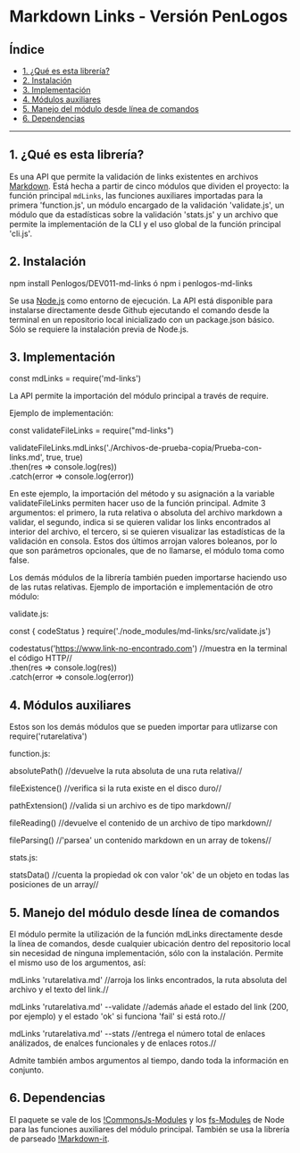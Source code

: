# Markdown Links - Versión PenLogos

## Índice

* [1. ¿Qué es esta librería?](#1-¿Qué-es-esta-librería?)
* [2. Instalación](#2-instalación)
* [3. Implementación](#3-implementación)
* [4. Módulos auxiliares](#4-módulos-auxiliares)
* [5. Manejo del módulo desde línea de comandos](#4-manejo-del-módulo-desde-línea-de-comandos)
* [6. Dependencias](#5-dependencias)

***

## 1. ¿Qué es esta librería?

Es una API que permite la validación de links existentes en archivos [Markdown](https://es.wikipedia.org/wiki/Markdown).
Está hecha a partir de cinco módulos que dividen el proyecto: la función principal `mdLinks`,
las funciones auxiliares importadas para la primera 'function.js', un módulo encargado de la
validación 'validate.js', un módulo que da estadísticas sobre la validación 'stats.js' y un 
archivo que permite la implementación de la CLI y el uso global de la función principal
'cli.js'.

## 2. Instalación  


npm install Penlogos/DEV011-md-links ó npm i penlogos-md-links


Se usa [Node.js](https://nodejs.org/en) como entorno de ejecución. La API está disponible
para instalarse directamente desde Github ejecutando el comando desde la terminal en un 
repositorio local inicializado con un package.json básico. Sólo se requiere la instalación 
previa de Node.js.

## 3. Implementación  

  
const mdLinks = require('md-links')  
  

La API permite la importación del módulo principal a través de require. 

Ejemplo de implementación:  
  

const validateFileLinks = require("md-links")

validateFileLinks.mdLinks('./Archivos-de-prueba-copia/Prueba-con-links.md', true, true)  
.then(res => console.log(res))  
.catch(error => console.log(error))  
  

En este ejemplo, la importación del método y su asignación a la variable validateFileLinks
permiten hacer uso de la función principal. Admite 3 argumentos: el primero, la ruta relativa
o absoluta del archivo markdown a validar, el segundo, indica si se quieren validar los 
links encontrados al interior del archivo, el tercero, si se quieren visualizar las 
estadísticas de la validación en consola. Estos dos últimos arrojan valores boleanos, por 
lo que son parámetros opcionales, que de no llamarse, el módulo toma como false.

Los demás módulos de la librería también pueden importarse haciendo uso de las rutas 
relativas. Ejemplo de importación e implementación de otro módulo:  
  
validate.js:

const { codeStatus } require('./node_modules/md-links/src/validate.js')

codestatus('https://www.link-no-encontrado.com') //muestra en la terminal el código HTTP//  
.then(res => console.log(res))  
.catch(error => console.log(error))

## 4. Módulos auxiliares

Estos son los demás módulos que se pueden importar para utlizarse con require('rutarelativa')
  
function.js:

absolutePath() //devuelve la ruta absoluta de una ruta relativa//

fileExistence() //verifica si la ruta existe en el disco duro//

pathExtension() //valida si un archivo es de tipo markdown//

fileReading() //devuelve el contenido de un archivo de tipo markdown//

fileParsing() //'parsea' un contenido markdown en un array de tokens//

stats.js:

statsData() //cuenta la propiedad ok con valor 'ok' de un objeto en todas las posiciones de un array//

## 5. Manejo del módulo desde línea de comandos

El módulo permite la utilización de la función mdLinks directamente desde la línea de
comandos, desde cualquier ubicación dentro del repositorio local sin necesidad de ninguna 
implementación, sólo con la instalación. Permite el mismo uso de los argumentos, así:  


mdLinks 'rutarelativa.md' //arroja los links encontrados, la ruta absoluta del archivo y el texto del link.//  
  

mdLinks 'rutarelativa.md' --validate //además añade el estado del link (200, por ejemplo) y el estado 'ok' si funciona 'fail' si está roto.//  
  

mdLinks 'rutarelativa.md' --stats //entrega el número total de enlaces análizados, de enalces funcionales y de enlaces rotos.//  
  

Admite también ambos argumentos al tiempo, dando toda la información en conjunto.  

## 6. Dependencias

El paquete se vale de los [!CommonsJs-Modules](https://nodejs.org/api/path.html) y los [fs-Modules](https://nodejs.org/api/fs.html) de Node para las 
funciones auxiliares del módulo principal. También se usa la librería de parseado 
[!Markdown-it](https://markdown-it.github.io/markdown-it/).
